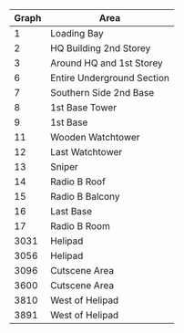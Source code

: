 | Graph    | Area                          |
|----------|-------------------------------|
| 1        | Loading Bay                   |
| 2        | HQ Building 2nd Storey        |
| 3        | Around HQ and 1st Storey      |
| 6        | Entire Underground Section    |
| 7        | Southern Side 2nd Base        |
| 8        | 1st Base Tower                |
| 9        | 1st Base                      |
| 11       | Wooden Watchtower             |
| 12       | Last Watchtower               |
| 13       | Sniper                        |
| 14       | Radio B Roof                  |
| 15       | Radio B Balcony               |
| 16       | Last Base                     |
| 17       | Radio B Room                  |
| 3031     | Helipad                       |
| 3056     | Helipad                       |
| 3096     | Cutscene Area                 |
| 3600     | Cutscene Area                 |
| 3810     | West of Helipad               |
| 3891     | West of Helipad               |
